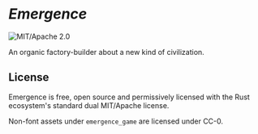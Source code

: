 # *Emergence*

![MIT/Apache 2.0](https://img.shields.io/badge/license-MIT%2FApache-blue.svg)

An organic factory-builder about a new kind of civilization.

## License

Emergence is free, open source and permissively licensed with the Rust ecosystem's standard dual MIT/Apache license.

Non-font assets under `emergence_game` are licensed under CC-0.

